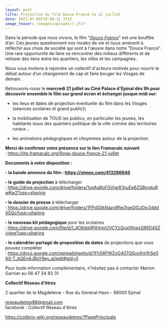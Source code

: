 ```yaml
---
layout: post
title: Projection du film Douce France le 21 juillet
date: 2021-07-09T19:50:11.371Z
image_teaser: /images/uploads/r.jfif
---
```

Dans la période que nous vivons, le film "*[Douce France](https://vimeo.com/413286646)*" est une bouffée d’air.
Ces jeunes questionnent nos modes de vie et nous amènent à réfléchir aux choix de société qui sont à l'œuvre dans notre “Douce France”. Une rare opportunité de faire se rencontrer des milieux différents et de retisser des liens entre les quartiers, les villes et les campagnes.

Nous vous invitons à rejoindre un collectif d'acteurs motivés pour nourrir le débat autour d’un changement de cap et faire bouger les Vosges de demain.

Retrouvons-nous le **mercredi 21 juillet au Ciné Palace d'Epinal dès 9h pour découvrir ensemble le film sur grand écran et échanger jusque midi sur:**

- les lieux et dates de projection éventuelle du film dans les Vosges (séances scolaires et grand public)\
- la mobilisation de TOUS les publics, en particulier les jeunes, les habitants issus des quartiers politique de la ville comme des territoires ruraux...

- les animations pédagogiques et citoyennes autour de la projection

**Merci de confirmer votre présence sur le lien Framacalc suivant** : <https://lite.framacalc.org/9oga-douce-france-21-juillet>


**Documents à votre disposition :**

**- la bande annonce du film : <https://vimeo.com/413286646>**

**- le guide de projection** à télécharger : <https://drive.google.com/drive/folders/1xoAgRoFGVigrK1nuEe6ZSBingtuRwKw2?usp=sharing> 

**- le dossier de presse** à télécharger : <https://drive.google.com/drive/folders/1FPd30kNazoRfie2tgeDGJOjv2ddd4SQo?usp=sharing>

**- le nouveau kit pédagogique** pour les scolaires : <https://drive.google.com/file/d/1_4OKdd4PA1nmUVCYzQvxlXhwsS89D4SZ/view?usp=sharing>

**- le calendrier partagé de proposition de dates** de projections que vous pouvez compléter : <https://docs.google.com/spreadsheets/d/1Fh56PWZoG407Q5ocKm1hSe5A0-T_bQEnAJBsY9ey_aI/edit#gid=0>

Pour toute information complémentaire, n'hésitez pas à contacter Marion Garnier au 06 47 34 83 31

**Collectif Réseau d'êtres**

2 quartier de la Magdeleine - Rue du Général Haxo - 88000 Epinal

[reseaudetres88@gmail.com](mailto:reseaudetres88@gmail.com)\
facebook : Collectif Réseau d'êtres

<https://colibris-wiki.org/reseaudetres/?PagePrincipale>